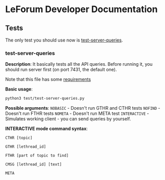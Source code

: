 # LeForum Developer Documentation
## Tests
The only test you should use now is [test-server-queries](/src/test/test-server-queries.py).

### test-server-queries
**Description**:
It basically tests all the API queries. Before running it, you should run server first (on port 7431, the default one).

Note that this file has some [requirements](/src/test/requirements.txt)

**Basic usage**:
```bash
python3 test/test-server-queries.py
```

**Possible arguments**:
`NOBASIC` - Doesn't run GTHR and CTHR tests
`NOFIND` - Doesn't run FTHR tests
`NOMETA` - Doesn't run META test
`INTERACTIVE` - Simulates working client - you can send queries by yourself. 

**INTERACTIVE mode command syntax**:
```
CTHR [topic]
```

```
GTHR [lethread_id]
```

```
FTHR [part of topic to find]
```

```
CMSG [lethread_id] [text]
```

```
META
```